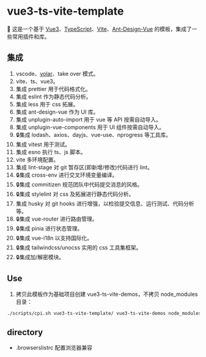 # vue3-ts-vite-template

👋 这是一个基于 [Vue3](https://vuejs.org/)、[TypeScript](https://www.typescriptlang.org/)、[Vite](https://vitejs.dev/)、[Ant-Design-Vue](https://antdv.com/docs/vue/introduce) 的模板，集成了一些常用插件和库。

## 集成

1. vscode、[volar](https://marketplace.visualstudio.com/items?itemName=Vue.volar)、take over 模式。
2. vite、ts、vue3。
3. 集成 prettier 用于代码格式化。
4. 集成 eslint 作为静态代码分析。
5. 集成 less 用于 css 拓展。
6. 集成 ant-design-vue 作为 UI 库。
7. 集成 unplugin-auto-import 用于 vue 等 API 按需自动导入。
8. 集成 unplugin-vue-components 用于 UI 组件按需自动导入。
9. :lock:集成 lodash、axios、dayjs、vue-use、nprogress 等工具库。
10. 集成 vitest 用于测试。
11. 集成 esno 执行 ts、js 脚本。
12. vite 多环境配置。
13. 集成 lint-stage 对 git 暂存区(即新增/修改)代码进行 lint。
14. :lock:集成 cross-env 进行交叉环境变量编译。
15. :lock:集成 commitizen 规范团队中代码提交消息的风格。
16. :lock:集成 stylelint 对 css 及拓展进行静态代码分析。
17. 集成 husky 对 git hooks 进行增强，以检验提交信息、运行测试、代码分析等。
18. :lock:集成 vue-router 进行路由管理。
19. :lock:集成 pinia 进行状态管理。
20. :lock:集成 vue-i18n 以支持国际化。
21. :lock:集成 tailwindcss/unocss 实用的 css 工具集框架。
22. :lock:集成加/解密模块。

## Use

1. 拷贝此模板作为基础项目创建 vue3-ts-vite-demos，不拷贝 node_modules 目录：

```bash
./scripts/cpi.sh vue3-ts-vite-template/ vue3-ts-vite-demos node_modules
```

## directory

- .browserslistrc 配置浏览器兼容
